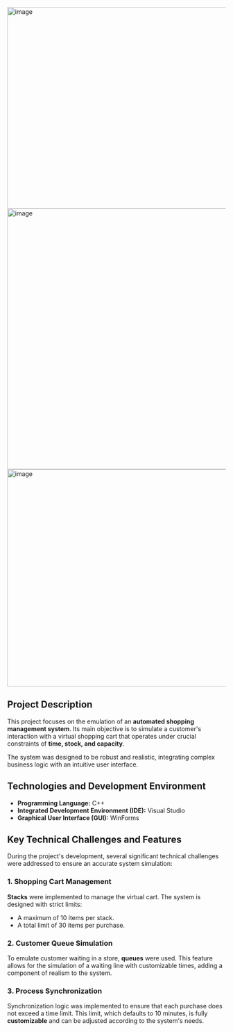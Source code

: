 <img width="620" height="464" alt="image" src="https://github.com/user-attachments/assets/cb02fd68-3264-4a20-9094-1f28c36d37f6" />
<img width="1080" height="600" alt="image" src="https://github.com/user-attachments/assets/b6e3dc5b-2ae1-47a0-a159-ab3a5fa5fe33" />
<img width="1080" height="500" alt="image" src="https://github.com/user-attachments/assets/355502bd-78cc-4168-97d2-b10c4a61eb1f" />

## Project Description

This project focuses on the emulation of an **automated shopping management system**. Its main objective is to simulate a customer's interaction with a virtual shopping cart that operates under crucial constraints of **time, stock, and capacity**.

The system was designed to be robust and realistic, integrating complex business logic with an intuitive user interface.

## Technologies and Development Environment

- **Programming Language:** C++
- **Integrated Development Environment (IDE):** Visual Studio
- **Graphical User Interface (GUI):** WinForms

## Key Technical Challenges and Features

During the project's development, several significant technical challenges were addressed to ensure an accurate system simulation:

### 1. Shopping Cart Management
**Stacks** were implemented to manage the virtual cart. The system is designed with strict limits:
- A maximum of 10 items per stack.
- A total limit of 30 items per purchase.

### 2. Customer Queue Simulation
To emulate customer waiting in a store, **queues** were used. This feature allows for the simulation of a waiting line with customizable times, adding a component of realism to the system.

### 3. Process Synchronization
Synchronization logic was implemented to ensure that each purchase does not exceed a time limit. This limit, which defaults to 10 minutes, is fully **customizable** and can be adjusted according to the system's needs.

